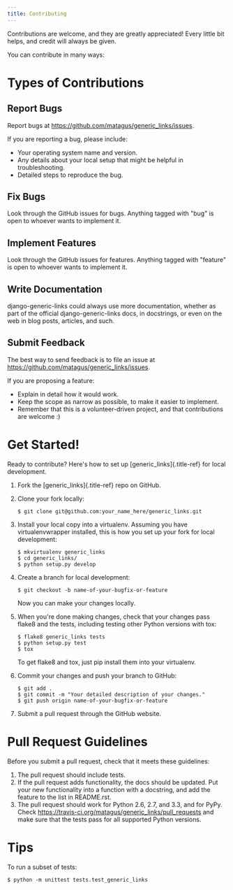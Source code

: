```yaml
---
title: Contributing
---
```


Contributions are welcome, and they are greatly appreciated! Every
little bit helps, and credit will always be given.

You can contribute in many ways:

Types of Contributions
======================

Report Bugs
-----------

Report bugs at <https://github.com/matagus/generic_links/issues>.

If you are reporting a bug, please include:

-   Your operating system name and version.
-   Any details about your local setup that might be helpful in
    troubleshooting.
-   Detailed steps to reproduce the bug.

Fix Bugs
--------

Look through the GitHub issues for bugs. Anything tagged with \"bug\" is
open to whoever wants to implement it.

Implement Features
------------------

Look through the GitHub issues for features. Anything tagged with
\"feature\" is open to whoever wants to implement it.

Write Documentation
-------------------

django-generic-links could always use more documentation, whether as
part of the official django-generic-links docs, in docstrings, or even
on the web in blog posts, articles, and such.

Submit Feedback
---------------

The best way to send feedback is to file an issue at
<https://github.com/matagus/generic_links/issues>.

If you are proposing a feature:

-   Explain in detail how it would work.
-   Keep the scope as narrow as possible, to make it easier to
    implement.
-   Remember that this is a volunteer-driven project, and that
    contributions are welcome :)

Get Started!
============

Ready to contribute? Here\'s how to set up [generic\_links]{.title-ref}
for local development.

1.  Fork the [generic\_links]{.title-ref} repo on GitHub.
2.  Clone your fork locally:

        $ git clone git@github.com:your_name_here/generic_links.git

3.  Install your local copy into a virtualenv. Assuming you have
    virtualenvwrapper installed, this is how you set up your fork for
    local development:

        $ mkvirtualenv generic_links
        $ cd generic_links/
        $ python setup.py develop

4.  Create a branch for local development:

        $ git checkout -b name-of-your-bugfix-or-feature

    Now you can make your changes locally.

5.  When you\'re done making changes, check that your changes pass
    flake8 and the tests, including testing other Python versions with
    tox:

        $ flake8 generic_links tests
        $ python setup.py test
        $ tox

    To get flake8 and tox, just pip install them into your virtualenv.

6.  Commit your changes and push your branch to GitHub:

        $ git add .
        $ git commit -m "Your detailed description of your changes."
        $ git push origin name-of-your-bugfix-or-feature

7.  Submit a pull request through the GitHub website.

Pull Request Guidelines
=======================

Before you submit a pull request, check that it meets these guidelines:

1.  The pull request should include tests.
2.  If the pull request adds functionality, the docs should be updated.
    Put your new functionality into a function with a docstring, and add
    the feature to the list in README.rst.
3.  The pull request should work for Python 2.6, 2.7, and 3.3, and for
    PyPy. Check
    <https://travis-ci.org/matagus/generic_links/pull_requests> and make
    sure that the tests pass for all supported Python versions.

Tips
====

To run a subset of tests:

    $ python -m unittest tests.test_generic_links
